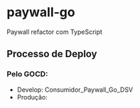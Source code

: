 # paywall-go
Paywall refactor com TypeScript

## Processo de Deploy

### Pelo GOCD:

- Develop: Consumidor_Paywall_Go_DSV
- Produção: 
